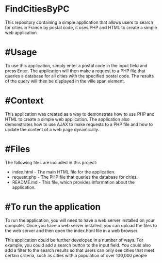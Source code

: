 # FindCitiesByPC
This repository containing a simple application that allows users to search for cities in France by postal code, it uses PHP and HTML to create a simple web application
# #Usage
To use this application, simply enter a postal code in the input field and press Enter. The application will then make a request to a PHP file that queries a database for all cities with the specified postal code. The results of the query will then be displayed in the ville span element.

# #Context

This application was created as a way to demonstrate how to use PHP and HTML to create a simple web application. The application also demonstrates how to use AJAX to make requests to a PHP file and how to update the content of a web page dynamically.

# #Files

The following files are included in this project:

-   index.html - The main HTML file for the application.
-   request.php - The PHP file that queries the database for cities.
-   README.md - This file, which provides information about the application.

# #To run the application

To run the application, you will need to have a web server installed on your computer. Once you have a web server installed, you can upload the files to the web server and then open the index.html file in a web browser.
  
This application could be further developed in a number of ways. For example, you could add a search button to the input field. You could also add a filter to the search results so that users can only see cities that meet certain criteria, such as cities with a population of over 100,000 people
